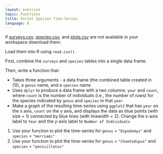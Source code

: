 ```yaml
---
layout: exercise
topic: Functions
title: Portal Species Time-Series
language: R
---
```


If [surveys.csv](https://ndownloader.figshare.com/files/2292172), [species.csv](https://ndownloader.figshare.com/files/3299483), and [plots.csv](https://ndownloader.figshare.com/files/3299474) are not available in your workspace download them:

Load them into R using `read.csv()`.

First, combine the `surveys` and `species` tables into a single data frame.

Then, write a function that:
  * Takes three arguments - a data frame (the combined table created in (1)), a `genus` name, and a `species` name
  * Uses `dplyr` to produce a data frame with a two columns: `year` and `count`, where `count` is the number of individuals (i.e., the number of rows) for the species indicated by `genus` and `species` in that `year`
  * Make a graph of the resulting time-series using `ggplot2` that has `year` on the x axis, `count` on the y axis, and displays the data as blue points (with size = 1) connected by blue lines (with linewidth = 2). Change the x-axis label to `Year` and the y-axis label to `Number of Individuals`

1. Use your function to plot the time-series for `genus` = `"Dipodomys"` and `species` = `"merriami"`
2. Use your function to plot the time-series for `genus` = `"Chaetodipus"` and `species` = `"penicillatus"` 